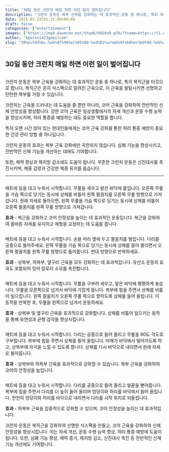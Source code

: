 ```yaml
---
title: "30일 동안 크런치 매일 하면 이런 일이 벌어집니다"
description: "크런치 운동은 복부 근육을 강화하는 데 효과적인 운동 중 하나로, 특히 복직근을 타깃으로 합니다. 복직근은 흔히 식스팩으로 알려진 근육으로, 이 근육을 발달시키면 선명하고 탄탄한 복부를 가질 수 있습니다."
date: 2025-01-23T01:25:00+09:00
draft: false
categories: ["entertainment"]
images: ["https://img4.daumcdn.net/thumb/R658x0.q70/?fname=https://t1.daumcdn.net/news/202405/23/tenbody/20240523072043672gjvq.jpg", "https://t1.daumcdn.net/news/202405/23/tenbody/20240523072043995cfou.gif", "https://t1.daumcdn.net/news/202405/23/tenbody/20240523072044429fkjk.gif", "https://t1.daumcdn.net/news/202405/23/tenbody/20240523072044842fxjc.gif", "https://t1.daumcdn.net/news/202405/23/tenbody/20240523072045284keaq.gif"]
author: "kgkstn1423gmailcom"
slug: "30%ec%9d%bc-%eb%8f%99%ec%95%88-%ed%81%ac%eb%9f%b0%ec%b9%98-%eb%a7%a4%ec%9d%bc-%ed%95%98%eb%a9%b4-%ec%9d%b4%eb%9f%b0-%ec%9d%bc%ec%9d%b4-%eb%b2%8c%ec%96%b4%ec%a7%91%eb%8b%88%eb%8b%a4"
---
```


<h2 >30일 동안 크런치 매일 하면 이런 일이 벌어집니다</h2> <figure ><img src="https://img4.daumcdn.net/thumb/R658x0.q70/?fname=https://t1.daumcdn.net/news/202405/23/tenbody/20240523072043672gjvq.jpg" alt=""/></figure> <p>크런치 운동은 복부 근육을 강화하는 데 효과적인 운동 중 하나로, 특히 복직근을 타깃으로 합니다. 복직근은 흔히 식스팩으로 알려진 근육으로, 이 근육을 발달시키면 선명하고 탄탄한 복부를 가질 수 있습니다.</p> <p>크런치는 근육을 드러내는 데 도움을 줄 뿐만 아니라, 코어 근육을 강화하여 전반적인 신체 안정성을 향상합니다. 강한 코어 근육은 일상생활에서의 자세 개선과 운동 수행 능력을 향상시키며, 허리 통증을 예방하는 데도 중요한 역할을 합니다.</p> <p>특히 오랜 시간 앉아 있는 현대인들에게는 코어 근육 강화를 통한 허리 통증 예방이 중요한 건강 관리 방법 중 하나입니다.</p> <p>크런치 운동의 효과는 복부 근육 강화에만 국한되지 않습니다. 심폐 기능을 향상시키고, 전반적인 신체 기능을 개선하는 데에도 기여합니다.</p> <p>또한, 체력 향상과 체지방 감소에도 도움이 됩니다. 꾸준한 크런치 운동은 신진대사를 촉진시키며, 체중 감량과 건강한 체중 유지를 돕습니다.</p> <hr /> <figure ><img src="https://t1.daumcdn.net/news/202405/23/tenbody/20240523072043995cfou.gif" alt=""/></figure> <p>매트에 등을 대고 누워서 시작합니다. 무릎을 세우고 발은 바닥에 붙입니다. 오른쪽 무릎을 가슴 쪽으로 당기는 동시에 상체를 비틀어 왼쪽 팔꿈치를 오른쪽 무릎 방향으로 가져갑니다. 원래 자세로 돌아오면, 왼쪽 무릎을 가슴 쪽으로 당기는 동시에 상체를 비틀어 오른쪽 팔꿈치를 왼쪽 무릎 방향으로 가져갑니다.</p> <p><strong>효과</strong> - 복근을 강화하고 코어 안정성을 높이는 데 효과적인 운동입니다. 복근을 강화하여 올바른 자세를 유지하고 체형을 교정하는 데 도움을 줍니다.</p> <figure ><img src="https://t1.daumcdn.net/news/202405/23/tenbody/20240523072044429fkjk.gif" alt=""/></figure> <p>매트에 등을 대고 누워서 시작합니다. 손을 머리 옆에 두고 팔꿈치를 벌립니다. 다리를 공중으로 들어주세요. 왼쪽 무릎을 가슴 쪽으로 당기는 동시에 상체를 들어 올리면서 오른쪽 팔꿈치를 왼쪽 무릎 방향으로 틀어줍니다. 반대 방향으로 반복하세요.</p> <p><strong>효과</strong> - 상복부, 하복부, 옆구리 근육을 모두 강화하는 데 효과적입니다. 유산소 운동의 효과도 포함되어 있어 칼로리 소모를 촉진합니다.</p> <figure ><img src="https://t1.daumcdn.net/news/202405/23/tenbody/20240523072044842fxjc.gif" alt=""/></figure> <p>매트에 등을 대고 누워서 시작합니다. 무릎을 구부려 세우고, 발은 바닥에 평평하게 놓습니다. 무릎을 오른쪽으로 넘겨서 바닥에 가깝게 둡니다. 복부에 힘을 주면서 상체를 비틀어 일으킵니다. 왼쪽 팔꿈치가 오른쪽 무릎 쪽으로 향하도록 상체를 들어 올립니다. 이 동작을 반복한 후, 무릎을 왼쪽으로 넘겨서 운동하세요.</p> <p><strong>효과</strong> - 상복부 및 옆구리 근육을 효과적으로 강화합니다. 상체를 비틀어 일으키는 동작을 통해 유연성과 균형 감각을 향상시킵니다.</p> <figure ><img src="https://t1.daumcdn.net/news/202405/23/tenbody/20240523072045284keaq.gif" alt=""/></figure> <p>매트에 등을 대고 누워서 시작합니다. 다리는 공중으로 들어 올리고 무릎을 90도 각도로 구부립니다. 복부에 힘을 주면서 상체를 들어 올립니다. 어깨가 바닥에서 떨어지도록 하고, 상복부에 자극을 느낄 수 있도록 합니다. 상체를 다시 바닥으로 내리면서 원래 자세로 돌아옵니다.</p> <p><strong>효과</strong> - 상복부와 하복부 근육을 효과적으로 강화할 수 있습니다. 복부 근육을 강화하여 코어의 안정성을 높입니다.</p> <figure ><img src="https://t1.daumcdn.net/news/202405/23/tenbody/20240523072045608voqe.gif" alt=""/></figure> <p>매트에 등을 대고 누워서 시작합니다. 다리를 공중으로 들어 올리고 발끝을 뻗어줍니다. 복부에 힘을 주면서 다리를 더 높이 들어 올리며 엉덩이와 허리를 바닥에서 들어 올립니다. 천천히 엉덩이와 허리를 바닥으로 내리면서 다리를 시작 위치로 되돌립니다.</p> <p><strong>효과</strong> - 하복부 근육을 집중적으로 강화할 수 있으며, 코어 안정성을 높이는 데 효과적입니다.</p> <p>크런치 운동은 복직근을 강화하여 선명한 식스팩을 만들고, 코어 근육을 강화하여 신체 안정성을 향상시킵니다. 이는 자세 개선, 운동 수행 능력 향상, 허리 통증 예방에 도움이 됩니다. 또한, 심폐 기능 향상, 체력 증가, 체지방 감소, 신진대사 촉진 등 전반적인 신체 기능 개선에도 기여합니다.</p>
